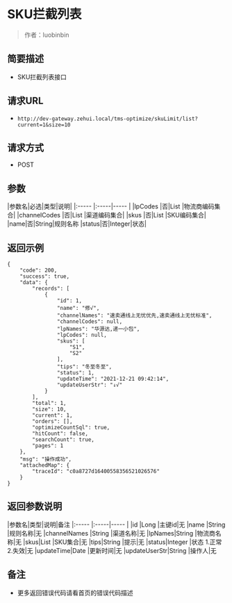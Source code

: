 # SKU拦截列表

> 作者：luobinbin

## 简要描述

- SKU拦截列表接口

## 请求URL
- `http://dev-gateway.zehui.local/tms-optimize/skuLimit/list?current=1&size=10`
  
## 请求方式
- POST

## 参数

|参数名|必选|类型|说明|
|:-----  |:-----|-----                  |
|lpCodes |否|List   |物流商编码集合|
|channelCodes |否|List   |渠道编码集合|
|skus |否|List   |SKU编码集合|
|name|否|String|规则名称
|status|否|Integer|状态|
## 返回示例 

``` 
{
    "code": 200,
    "success": true,
    "data": {
        "records": [
            {
                "id": 1,
                "name": "修√",
                "channelNames": "速卖通线上无忧优先,速卖通线上无忧标准",
                "channelCodes": null,
                "lpNames": "华源达,递一小包",
                "lpCodes": null,
                "skus": [
                    "S1",
                    "S2"
                ],
                "tips": "冬至冬至",
                "status": 1,
                "updateTime": "2021-12-21 09:42:14",
                "updateUserStr": "↓√"
            }
        ],
        "total": 1,
        "size": 10,
        "current": 1,
        "orders": [],
        "optimizeCountSql": true,
        "hitCount": false,
        "searchCount": true,
        "pages": 1
    },
    "msg": "操作成功",
    "attachedMap": {
        "traceId": "c0a8727d16400558356521026576"
    }
}
```

## 返回参数说明

|参数名|类型|说明|备注
|:-----  |:-----|-----                  |
|id |Long   |主键id|无
|name |String   |规则名称|无
|channelNames |String   |渠道名称|无
|lpNames|String   |物流商名称|无
|skus|List   |SKU集合|无
|tips|String   |提示|无
|status|Integer   |状态 1.正常 2.失效|无
|updateTime|Date   |更新时间|无
|updateUserStr|String   |操作人|无

## 备注 

- 更多返回错误代码请看首页的错误代码描述